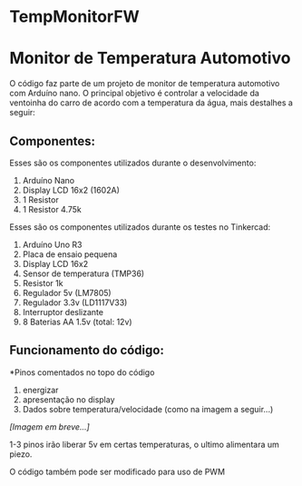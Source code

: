 # TempMonitorFW
<h1>Monitor de Temperatura Automotivo</h1>
<p>O c&oacute;digo faz parte de um projeto de monitor de temperatura automotivo com Ardu&iacute;no nano. O principal objetivo &eacute; controlar a velocidade da ventoinha do carro de acordo com a temperatura da &aacute;gua, mais destalhes a seguir:</p>
<h2>Componentes:</h2>
<p>Esses s&atilde;o os componentes utilizados durante o desenvolvimento:</p>
<ol>
    <li>Ardu&iacute;no Nano</li>
    <li>Display LCD 16x2 (1602A)</li>
    <li>1 Resistor</li>
    <li>1 Resistor 4.75k</li>
</ol>
<p>Esses s&atilde;o os componentes utilizados durante os testes no Tinkercad:</p>
<ol>
    <li>Ardu&iacute;no Uno R3</li>
    <li>Placa de ensaio pequena</li>
    <li>Display LCD 16x2</li>
    <li>Sensor de temperatura (TMP36)</li>
    <li>Resistor 1k</li>
    <li>Regulador 5v (LM7805)</li>
    <li>Regulador 3.3v (LD1117V33)</li>
    <li>Interruptor deslizante</li>
    <li>8 Baterias AA 1.5v (total: 12v)</li>
</ol>
<h2>Funcionamento do c&oacute;digo:</h2>
<p>*Pinos comentados no topo do c&oacute;digo</p>
<ol>
    <li>energizar</li>
    <li>apresenta&ccedil;&atilde;o no display</li>
    <li>Dados sobre temperatura/velocidade (como na imagem a seguir...)</li>
</ol>
<section><em>[Imagem em breve...]</em></section>
<p>1-3 pinos ir&atilde;o liberar 5v em certas temperaturas, o ultimo alimentara um piezo.</p>
<p>O c&oacute;digo tamb&eacute;m pode ser modificado para uso de PWM</p>
